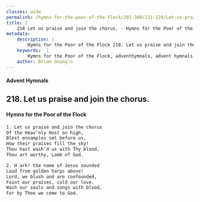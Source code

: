 ```yaml
---
classes: wide
permalink: /hymns-for-the-poor-of-the-flock/201-300/211-220/Let-us-praise-and-join-the-chorus/
title: |
    218 Let us praise and join the chorus. - Hymns for the Poor of the Flock
metadata:
    description: |
        Hymns for the Poor of the Flock 218. Let us praise and join the chorus.. Let us praise and join the chorus  Of the Heav’nly Host on high,  Blest ensamples set before us, How their praises fill the sky!  Thou hast wash’d us with Thy blood,  Thou art worthy, Lamb of God. 
    keywords:  |
        Hymns for the Poor of the Flock, adventhymnals, advent hymnals, Let us praise and join the chorus., Let us praise and join the chorus , 
    author: Brian Onang'o
---
```


#### Advent Hymnals
## 218. Let us praise and join the chorus.
####  Hymns for the Poor of the Flock

```txt
1. Let us praise and join the chorus 
Of the Heav’nly Host on high, 
Blest ensamples set before us,
How their praises fill the sky! 
Thou hast wash’d us with Thy blood, 
Thou art worthy, Lamb of God.

2. H ark! the name of Jesus sounded 
Loud from golden harps above!
Lord, we blush and are confounded, 
Faint our praises, cold our love.
Wash our souls and songs with blood, 
For by Thee we come to God.
```